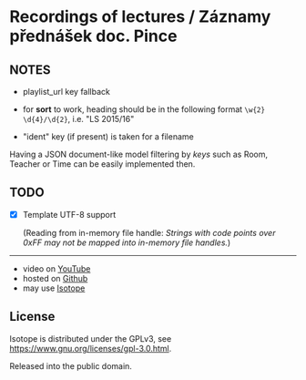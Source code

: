 # Recordings of lectures / Záznamy přednášek doc. Pince

## NOTES


* playlist_url key fallback


* for **sort** to work, heading should be in the following format `\w{2} \d{4}/\d{2}`, i.e. "LS 2015/16"
* "ident" key (if present) is taken for a filename

Having a JSON document-like model filtering by *keys* such as Room, Teacher or Time can be easily implemented then.

## TODO

- [x] Template UTF-8 support

  (Reading from in-memory file handle: *Strings with code points over 0xFF may not be mapped into in-memory file handles.*)

***

- video on [YouTube](https://www.youtube.com/channel/UCEQZNCGGr2SgUb3LNp0-qaA/playlists)
- hosted on [Github](https://github.com/oikumena/oikumena.github.io)
- may use [Isotope](http://isotope.metafizzy.co/)

## License

Isotope is distributed under the GPLv3, see https://www.gnu.org/licenses/gpl-3.0.html.

Released into the public domain.
